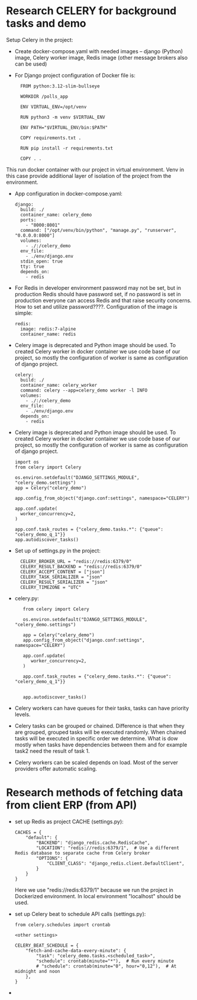 # Research CELERY for background tasks and demo

Setup Celery in the project:
- Create docker-compose.yaml with needed images – django (Python) image, Celery worker image, Redis image (other message brokers also can be used)

- For Django project configuration of Docker file is:
	
    	FROM python:3.12-slim-bullseye
    
    	WORKDIR /polls_app
    
    	ENV VIRTUAL_ENV=/opt/venv
    
    	RUN python3 -m venv $VIRTUAL_ENV
    
    	ENV PATH="$VIRTUAL_ENV/bin:$PATH"
    
    	COPY requirements.txt .
    
    	RUN pip install -r requirements.txt
    
    	COPY . .

This run docker container with our project in virtual environment. Venv in this case provide additional layer of isolation of the project from the environment.

- App configuration in docker-compose.yaml:

      django:
        build: ./
        container_name: celery_demo
        ports:
          - "8000:8001"
        command: ["/opt/venv/bin/python", "manage.py", "runserver", 	"0.0.0.0:8000"]
        volumes:
          - ./:/celery_demo
        env_file:
          - ./env/django.env
        stdin_open: true
        tty: true
        depends_on:
          - redis

- For Redis in developer environment password may not be set, but in production Redis should have password set, if no password is set in production everyone can access Redis and that raise security concerns. How to set and utilize password????. Configuration of the image is simple:

      redis:
        image: redis:7-alpine
        container_name: redis
  
- Celery image is deprecated and Python image should be used. To created Celery worker in docker container we use code base of our project, so mostly the configuration of worker is same as configuration of django project.

      celery:
        build: ./
        container_name: celery_worker
        command: celery --app=celery_demo worker -l INFO
        volumes:
          - ./:/celery_demo
        env_file:
          - ./env/django.env
        depends_on:
          - redis

- Celery image is deprecated and Python image should be used. To created Celery worker in docker container we use code base of our project, so mostly the configuration of worker is same as configuration of django project.
      
      import os
      from celery import Celery

      os.environ.setdefault("DJANGO_SETTINGS_MODULE", "celery_demo.settings")
      app = Celery("celery_demo")

      app.config_from_object("django.conf:settings", namespace="CELERY")

      app.conf.update(
        worker_concurrency=2,
      )

      app.conf.task_routes = {"celery_demo.tasks.*": {"queue": "celery_demo_q_1"}}
      app.autodiscover_tasks()


  
- Set up of settings.py in the project:
	
    	CELERY_BROKER_URL = "redis://redis:6379/0"
    	CELERY_RESULT_BACKEND = "redis://redis:6379/0"
    	CELERY_ACCEPT_CONTENT = ["json"]
    	CELERY_TASK_SERIALIZER = "json"
    	CELERY_RESULT_SERIALIZER = "json"
    	CELERY_TIMEZONE = "UTC"

- celery.py:


         from celery import Celery
    
         os.environ.setdefault("DJANGO_SETTINGS_MODULE", "celery_demo.settings")
    
         app = Celery("celery_demo")
         app.config_from_object("django.conf:settings", namespace="CELERY")
    
         app.conf.update(
            worker_concurrency=2,
         )
    
         app.conf.task_routes = {"celery_demo.tasks.*": {"queue": "celery_demo_q_1"}}
    
    
         app.autodiscover_tasks()


- Celery workers can have queues for their tasks, tasks can have priority levels.
- Celery tasks can be grouped or chained. Difference is that when they are grouped, grouped tasks will be executed randomly. When chained tasks will be executed in specific order we determine. What is dow mostly when tasks have dependencies between them and for example task2 need the result of task 1.

- Celery workers can be scaled depends on load. Most of the server providers offer automatic scaling.



# Research methods of fetching data from client ERP (from API)

- set up Redis as project CACHE (settings.py):

      CACHES = {
          "default": {
              "BACKEND": "django_redis.cache.RedisCache",
              "LOCATION": "redis://redis:6379/1",  # Use a different Redis database to separate cache from Celery broker
              "OPTIONS": {
                  "CLIENT_CLASS": "django_redis.client.DefaultClient",
              }
          }
      }
  Here we use "redis://redis:6379/1" because we run the project in Dockerized environment. In local environment "localhost" should be used.

- set up Celery beat to schedule API calls (settings.py):

      from celery.schedules import crontab

      <other settings>

      CELERY_BEAT_SCHEDULE = {
          "fetch-and-cache-data-every-minute": {
              "task": "celery_demo.tasks.<scheduled_task>",
              "schedule": crontab(minute="*"),  # Run every minute
              # "schedule": crontab(minute="0", hour="0,12"),  # At midnight and noon
          },
      }
- 
